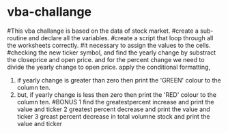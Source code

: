 # vba-challange
#This vba challange is based on the data of stock market.
#create a sub-routine and declare all the variables.
#create a script that loop through all the worksheets correctly.
#it necessary to assign the values to the cells.
#checking the new ticker symbol, and find the yearly change by substract the closeprice and open price. and for the percent change we need to divide the yearly change to open price.
apply the conditional formatting, 
1. if yearly change is greater than zero then print the 'GREEN' colour to the column ten.
2. but, if yearly change is less then zero then print the 'RED' colour to the column ten.
#BONUS
1 find the greatestpercent increase and print the value and ticker
2 greatest percent decrease and print the value and ticker
3 greast percent decrease in total volumne stock and print the value and ticker



